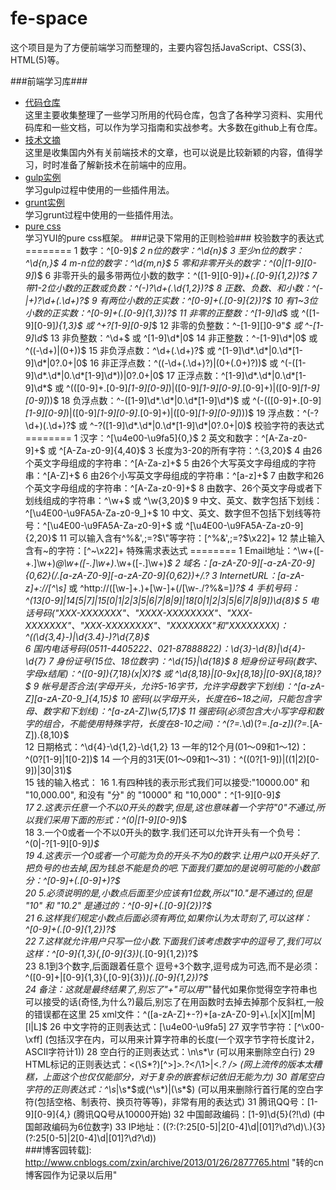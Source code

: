 fe-space
========
这个项目是为了方便前端学习而整理的，主要内容包括JavaScript、CSS(3)、HTML(5)等。

###前端学习库###

 + [代码仓库](https://github.com/natee/fe-space/blob/master/repositories.md)    
 这里主要收集整理了一些学习所用的代码仓库，包含了各种学习资料、实用代码库和一些文档，可以作为学习指南和实战参考。大多数在github上有仓库。
 + [技术文摘](https://github.com/natee/fe-space/blob/master/articles.md)    
 这里是收集国内外有关前端技术的文章，也可以说是比较新颖的内容，值得学习，时时准备了解新技术在前端中的应用。
 + [gulp实例](https://github.com/natee/fe-space/tree/master/k_gulp)    
 学习gulp过程中使用的一些插件用法。
 + [grunt实例](https://github.com/natee/fe-space/tree/master/k_grunt)    
 学习grunt过程中使用的一些插件用法。
 + [pure css](https://github.com/natee/fe-space/tree/master/k_pure)   
 学习YUI的pure css框架。
###记录下常用的正则检验###
校验数字的表达式
========
  1 数字：^[0-9]*$ 
  2 n位的数字：^\d{n}$ 
  3 至少n位的数字：^\d{n,}$ 
  4 m-n位的数字：^\d{m,n}$ 
  5 零和非零开头的数字：^(0|[1-9][0-9]*)$ 
  6 非零开头的最多带两位小数的数字：^([1-9][0-9]*)+(.[0-9]{1,2})?$ 
  7 带1-2位小数的正数或负数：^(\-)?\d+(\.\d{1,2})?$ 
  8 正数、负数、和小数：^(\-|\+)?\d+(\.\d+)?$ 
  9 有两位小数的正实数：^[0-9]+(.[0-9]{2})?$ 
 10 有1~3位小数的正实数：^[0-9]+(.[0-9]{1,3})?$ 
 11 非零的正整数：^[1-9]\d*$ 或 ^([1-9][0-9]*){1,3}$ 或 ^\+?[1-9][0-9]*$ 
 12 非零的负整数：^\-[1-9][]0-9"*$ 或 ^-[1-9]\d*$ 
 13 非负整数：^\d+$ 或 ^[1-9]\d*|0$ 
 14 非正整数：^-[1-9]\d*|0$ 或 ^((-\d+)|(0+))$ 
 15 非负浮点数：^\d+(\.\d+)?$ 或 ^[1-9]\d*\.\d*|0\.\d*[1-9]\d*|0?\.0+|0$ 
 16 非正浮点数：^((-\d+(\.\d+)?)|(0+(\.0+)?))$ 或 ^(-([1-9]\d*\.\d*|0\.\d*[1-9]\d*))|0?\.0+|0$ 
 17 正浮点数：^[1-9]\d*\.\d*|0\.\d*[1-9]\d*$ 或 ^(([0-9]+\.[0-9]*[1-9][0-9]*)|([0-9]*[1-9][0-9]*\.[0-9]+)|([0-9]*[1-9][0-9]*))$ 
 18 负浮点数：^-([1-9]\d*\.\d*|0\.\d*[1-9]\d*)$ 或 ^(-(([0-9]+\.[0-9]*[1-9][0-9]*)|([0-9]*[1-9][0-9]*\.[0-9]+)|([0-9]*[1-9][0-9]*)))$ 
 19 浮点数：^(-?\d+)(\.\d+)?$ 或 ^-?([1-9]\d*\.\d*|0\.\d*[1-9]\d*|0?\.0+|0)$ 
校验字符的表达式
========
  1 汉字：^[\u4e00-\u9fa5]{0,}$ 
  2 英文和数字：^[A-Za-z0-9]+$ 或 ^[A-Za-z0-9]{4,40}$ 
  3 长度为3-20的所有字符：^.{3,20}$ 
  4 由26个英文字母组成的字符串：^[A-Za-z]+$ 
  5 由26个大写英文字母组成的字符串：^[A-Z]+$ 
  6 由26个小写英文字母组成的字符串：^[a-z]+$ 
  7 由数字和26个英文字母组成的字符串：^[A-Za-z0-9]+$ 
  8 由数字、26个英文字母或者下划线组成的字符串：^\w+$ 或 ^\w{3,20}$ 
  9 中文、英文、数字包括下划线：^[\u4E00-\u9FA5A-Za-z0-9_]+$ 
 10 中文、英文、数字但不包括下划线等符号：^[\u4E00-\u9FA5A-Za-z0-9]+$ 或 ^[\u4E00-\u9FA5A-Za-z0-9]{2,20}$ 
 11 可以输入含有^%&',;=?$\"等字符：[^%&',;=?$\x22]+ 
 12 禁止输入含有~的字符：[^~\x22]+ 
特殊需求表达式
========
  1 Email地址：^\w+([-+.]\w+)*@\w+([-.]\w+)*\.\w+([-.]\w+)*$ 
  2 域名：[a-zA-Z0-9][-a-zA-Z0-9]{0,62}(/.[a-zA-Z0-9][-a-zA-Z0-9]{0,62})+/.? 
  3 InternetURL：[a-zA-z]+://[^\s]* 或 ^http://([\w-]+\.)+[\w-]+(/[\w-./?%&=]*)?$ 
  4 手机号码：^(13[0-9]|14[5|7]|15[0|1|2|3|5|6|7|8|9]|18[0|1|2|3|5|6|7|8|9])\d{8}$ 
  5 电话号码("XXX-XXXXXXX"、"XXXX-XXXXXXXX"、"XXX-XXXXXXX"、"XXX-XXXXXXXX"、"XXXXXXX"和"XXXXXXXX)：^(\(\d{3,4}-)|\d{3.4}-)?\d{7,8}$  
  6 国内电话号码(0511-4405222、021-87888822)：\d{3}-\d{8}|\d{4}-\d{7} 
  7 身份证号(15位、18位数字)：^\d{15}|\d{18}$ 
  8 短身份证号码(数字、字母x结尾)：^([0-9]){7,18}(x|X)?$ 或 ^\d{8,18}|[0-9x]{8,18}|[0-9X]{8,18}?$ 
  9 帐号是否合法(字母开头，允许5-16字节，允许字母数字下划线)：^[a-zA-Z][a-zA-Z0-9_]{4,15}$ 
 10 密码(以字母开头，长度在6~18之间，只能包含字母、数字和下划线)：^[a-zA-Z]\w{5,17}$ 
 11 强密码(必须包含大小写字母和数字的组合，不能使用特殊字符，长度在8-10之间)：^(?=.*\d)(?=.*[a-z])(?=.*[A-Z]).{8,10}$   
 12 日期格式：^\d{4}-\d{1,2}-\d{1,2} 
 13 一年的12个月(01～09和1～12)：^(0?[1-9]|1[0-2])$ 
 14 一个月的31天(01～09和1～31)：^((0?[1-9])|((1|2)[0-9])|30|31)$  
 15 钱的输入格式： 
 16    1.有四种钱的表示形式我们可以接受:"10000.00" 和 "10,000.00", 和没有 "分" 的 "10000" 和 "10,000"：^[1-9][0-9]*$  
 17    2.这表示任意一个不以0开头的数字,但是,这也意味着一个字符"0"不通过,所以我们采用下面的形式：^(0|[1-9][0-9]*)$  
 18    3.一个0或者一个不以0开头的数字.我们还可以允许开头有一个负号：^(0|-?[1-9][0-9]*)$  
 19    4.这表示一个0或者一个可能为负的开头不为0的数字.让用户以0开头好了.把负号的也去掉,因为钱总不能是负的吧.下面我们要加的是说明可能的小数部分：^[0-9]+(.[0-9]+)?$  
 20    5.必须说明的是,小数点后面至少应该有1位数,所以"10."是不通过的,但是 "10" 和 "10.2" 是通过的：^[0-9]+(.[0-9]{2})?$  
 21    6.这样我们规定小数点后面必须有两位,如果你认为太苛刻了,可以这样：^[0-9]+(.[0-9]{1,2})?$  
 22    7.这样就允许用户只写一位小数.下面我们该考虑数字中的逗号了,我们可以这样：^[0-9]{1,3}(,[0-9]{3})*(.[0-9]{1,2})?$  
 23    8.1到3个数字,后面跟着任意个 逗号+3个数字,逗号成为可选,而不是必须：^([0-9]+|[0-9]{1,3}(,[0-9]{3})*)(.[0-9]{1,2})?$  
 24    备注：这就是最终结果了,别忘了"+"可以用"*"替代如果你觉得空字符串也可以接受的话(奇怪,为什么?)最后,别忘了在用函数时去掉去掉那个反斜杠,一般的错误都在这里 
 25 xml文件：^([a-zA-Z]+-?)+[a-zA-Z0-9]+\\.[x|X][m|M][l|L]$ 
 26 中文字符的正则表达式：[\u4e00-\u9fa5] 
 27 双字节字符：[^\x00-\xff]    (包括汉字在内，可以用来计算字符串的长度(一个双字节字符长度计2，ASCII字符计1)) 
 28 空白行的正则表达式：\n\s*\r    (可以用来删除空白行) 
 29 HTML标记的正则表达式：<(\S*?)[^>]*>.*?</\1>|<.*? />     (网上流传的版本太糟糕，上面这个也仅仅能部分，对于复杂的嵌套标记依旧无能为力) 
 30 首尾空白字符的正则表达式：^\s*|\s*$或(^\s*)|(\s*$)     (可以用来删除行首行尾的空白字符(包括空格、制表符、换页符等等)，非常有用的表达式) 
 31 腾讯QQ号：[1-9][0-9]{4,}    (腾讯QQ号从10000开始) 
 32 中国邮政编码：[1-9]\d{5}(?!\d)    (中国邮政编码为6位数字) 
 33 IP地址：((?:(?:25[0-5]|2[0-4]\\d|[01]?\\d?\\d)\\.){3}(?:25[0-5]|2[0-4]\\d|[01]?\\d?\\d))  
###博客园转载]: http://www.cnblogs.com/zxin/archive/2013/01/26/2877765.html  "转的cn博客园作为记录以后用"
